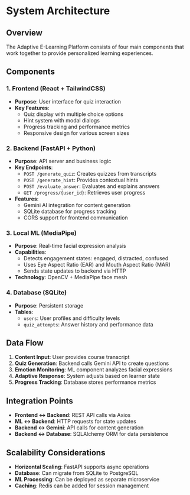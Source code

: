 # System Architecture

## Overview
The Adaptive E-Learning Platform consists of four main components that work together to provide personalized learning experiences.

## Components

### 1. Frontend (React + TailwindCSS)
- **Purpose**: User interface for quiz interaction
- **Key Features**:
  - Quiz display with multiple choice options
  - Hint system with modal dialogs
  - Progress tracking and performance metrics
  - Responsive design for various screen sizes

### 2. Backend (FastAPI + Python)
- **Purpose**: API server and business logic
- **Key Endpoints**:
  - `POST /generate_quiz`: Creates quizzes from transcripts
  - `POST /generate_hint`: Provides contextual hints
  - `POST /evaluate_answer`: Evaluates and explains answers
  - `GET /progress/{user_id}`: Retrieves user progress
- **Features**:
  - Gemini AI integration for content generation
  - SQLite database for progress tracking
  - CORS support for frontend communication

### 3. Local ML (MediaPipe)
- **Purpose**: Real-time facial expression analysis
- **Capabilities**:
  - Detects engagement states: engaged, distracted, confused
  - Uses Eye Aspect Ratio (EAR) and Mouth Aspect Ratio (MAR)
  - Sends state updates to backend via HTTP
- **Technology**: OpenCV + MediaPipe face mesh

### 4. Database (SQLite)
- **Purpose**: Persistent storage
- **Tables**:
  - `users`: User profiles and difficulty levels
  - `quiz_attempts`: Answer history and performance data

## Data Flow

1. **Content Input**: User provides course transcript
2. **Quiz Generation**: Backend calls Gemini API to create questions
3. **Emotion Monitoring**: ML component analyzes facial expressions
4. **Adaptive Response**: System adjusts based on learner state
5. **Progress Tracking**: Database stores performance metrics

## Integration Points

- **Frontend ↔ Backend**: REST API calls via Axios
- **ML ↔ Backend**: HTTP requests for state updates
- **Backend ↔ Gemini**: API calls for content generation
- **Backend ↔ Database**: SQLAlchemy ORM for data persistence

## Scalability Considerations

- **Horizontal Scaling**: FastAPI supports async operations
- **Database**: Can migrate from SQLite to PostgreSQL
- **ML Processing**: Can be deployed as separate microservice
- **Caching**: Redis can be added for session management